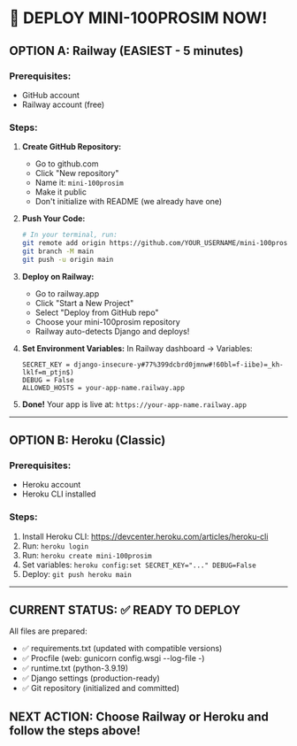 # 🚀 DEPLOY MINI-100PROSIM NOW!

## OPTION A: Railway (EASIEST - 5 minutes)

### Prerequisites:
- GitHub account
- Railway account (free)

### Steps:
1. **Create GitHub Repository:**
   - Go to github.com
   - Click "New repository"
   - Name it: `mini-100prosim`
   - Make it public
   - Don't initialize with README (we already have one)

2. **Push Your Code:**
   ```bash
   # In your terminal, run:
   git remote add origin https://github.com/YOUR_USERNAME/mini-100prosim.git
   git branch -M main
   git push -u origin main
   ```

3. **Deploy on Railway:**
   - Go to railway.app
   - Click "Start a New Project"
   - Select "Deploy from GitHub repo"
   - Choose your mini-100prosim repository
   - Railway auto-detects Django and deploys!

4. **Set Environment Variables:**
   In Railway dashboard → Variables:
   ```
   SECRET_KEY = django-insecure-y#77%399dcbrd0jmnw#!60bl=f-iibe)=_kh-lklf=m_ptjn$)
   DEBUG = False
   ALLOWED_HOSTS = your-app-name.railway.app
   ```

5. **Done!** Your app is live at: `https://your-app-name.railway.app`

---

## OPTION B: Heroku (Classic)

### Prerequisites:
- Heroku account
- Heroku CLI installed

### Steps:
1. Install Heroku CLI: https://devcenter.heroku.com/articles/heroku-cli
2. Run: `heroku login`
3. Run: `heroku create mini-100prosim`
4. Set variables: `heroku config:set SECRET_KEY="..." DEBUG=False`
5. Deploy: `git push heroku main`

---

## CURRENT STATUS: ✅ READY TO DEPLOY

All files are prepared:
- ✅ requirements.txt (updated with compatible versions)
- ✅ Procfile (web: gunicorn config.wsgi --log-file -)
- ✅ runtime.txt (python-3.9.19)
- ✅ Django settings (production-ready)
- ✅ Git repository (initialized and committed)

## NEXT ACTION: Choose Railway or Heroku and follow the steps above!
